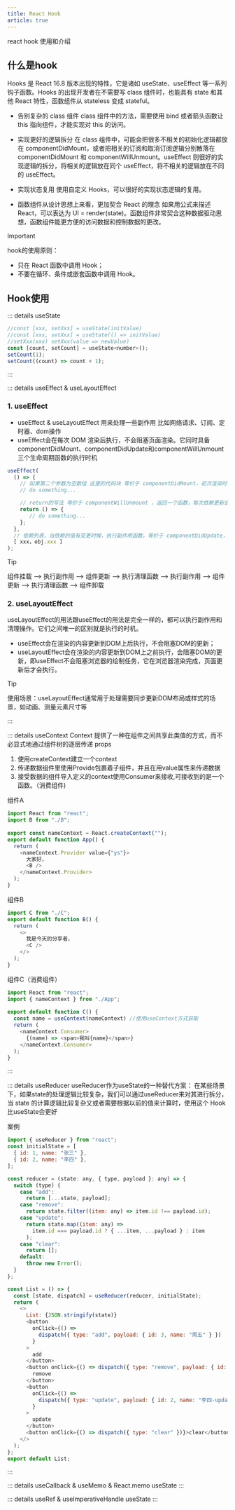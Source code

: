 ```yaml
---
title: React Hook
article: true
---
```

react hook 使用和介绍
<!-- more -->
## **什么是hook**
Hooks 是 React 16.8 版本出现的特性，它是诸如 useState、useEffect 等一系列钩子函数。Hooks 的出现开发者在不需要写 class 组件时，也能具有 state 和其他 React 特性，函数组件从 stateless 变成 stateful。
- 告别复杂的 class 组件
class 组件中的方法，需要使用 bind 或者箭头函数让 this 指向组件，才能实现对 this 的访问。

- 实现更好的逻辑拆分
在 class 组件中，可能会把很多不相关的初始化逻辑都放在 componentDidMount，或者把相关的订阅和取消订阅逻辑分别散落在 componentDidMount 和 componentWillUnmount。useEffect 则很好的实现逻辑的拆分，将相关的逻辑放在同个 useEffect，将不相关的逻辑放在不同的 useEffect。

- 实现状态复用
使用自定义 Hooks，可以很好的实现状态逻辑的复用。

- 函数组件从设计思想上来看，更加契合 React 的理念
如果用公式来描述 React，可以表达为 UI = render(state)。函数组件非常契合这种数据驱动思想，函数组件能更方便的访问数据和控制数据的更改。

> [!important] 
> hook的使用原则：
> - 只在 React 函数中调用 Hook；
> - 不要在循环、条件或嵌套函数中调用 Hook。

## **Hook使用**

::: details useState
```js
//const [xxx, setXxx] = useState(initValue)
//const [xxx, setXxx] = useState(() => initValue)
//setXxx(xxx) setXxx(value => newValue)
const [count, setCount] = useState<number>();
setCount(1);
setCount((count) => count + 1);
```
:::

::: details useEffect & useLayoutEffect
### 1. useEffect
- useEffect & useLayoutEffect 用来处理一些副作用 比如网络请求、订阅、定时器、dom操作
- useEffect会在每次 DOM 渲染后执行，不会阻塞页面渲染。它同时具备componentDidMount、componentDidUpdate和componentWillUnmount三个生命周期函数的执行时机
```js
useEffect(
  () => {
    // 如果第二个参数为空数组 这里的代码块 等价于 componentDidMount，初次渲染时，会执行一次useEffect
    // do something...

    // return的写法 等价于 componentWillUnmount ，返回一个函数，每次依赖更新会先执行这个函数，再去副作用。
    return () => {
       // do something...
    };
  },
  // 依赖列表，当依赖的值有变更时候，执行副作用函数，等价于 componentDidUpdate，如果不传第二个参数，useEffect 会在初次渲染和每次更新时，都会执行。
  [ xxx，obj.xxx ]
);
```
> [!tip]
> 组件挂载 --> 执行副作用 --> 组件更新 --> 执行清理函数 --> 执行副作用 --> 组件更新 --> 执行清理函数 --> 组件卸载

### 2. useLayoutEffect
useLayoutEffect的用法跟useEffect的用法是完全一样的，都可以执行副作用和清理操作。它们之间唯一的区别就是执行的时机。
- useEffect会在渲染的内容更新到DOM上后执行，不会阻塞DOM的更新；
- useLayoutEffect会在渲染的内容更新到DOM上之前执行，会阻塞DOM的更新，即useEffect不会阻塞浏览器的绘制任务，它在浏览器渲染完成，页面更新后才会执行。

> [!tip] 
> 使用场景：useLayoutEffect通常用于处理需要同步更新DOM布局或样式的场景，如动画、测量元素尺寸等

:::

::: details useContext
Context 提供了一种在组件之间共享此类值的方式，而不必显式地通过组件树的逐层传递 props
1. 使用createContext建立一个context
2. 传递数据组件里使用Provide包裹着子组件，并且在用value属性来传递数据
3. 接受数据的组件导入定义的context使用Consumer来接收,可接收到的是一个函数。（消费组件)

组件A
```js 
import React from "react";
import B from "./B";
​
export const nameContext = React.createContext("");
export default function App() {
  return (
    <nameContext.Provider value={"ys"}>
      大家好，
      <B />
    </nameContext.Provider>
  );
}
```
组件B
```js
import C from "./C";
export default function B() {
  return (
    <>
      我是今天的分享者，
      <C />
    </>
  );
}
```
组件C（消费组件）
```js
import React from "react";
import { nameContext } from "./App";
​
export default function C() {
  const name = useContext(nameContext) //使用useContext方式获取
  return (
    <nameContext.Consumer>
      {(name) => <span>我叫{name}</span>}
    </nameContext.Consumer>
  );
}

```
:::

::: details useReducer
useReducer作为useState的一种替代方案： 在某些场景下，如果state的处理逻辑比较复杂，我们可以通过useReducer来对其进行拆分，当 state 的计算逻辑比较复杂又或者需要根据以前的值来计算时，使用这个 Hook 比useState会更好

案例
```js
import { useReducer } from "react";
const initialState = [
  { id: 1, name: "张三" },
  { id: 2, name: "李四" },
];

const reducer = (state: any, { type, payload }: any) => {
  switch (type) {
    case "add":
      return [...state, payload];
    case "remove":
      return state.filter((item: any) => item.id !== payload.id);
    case "update":
      return state.map((item: any) =>
        item.id === payload.id ? { ...item, ...payload } : item
      );
    case "clear":
      return [];
    default:
      throw new Error();
  }
};

const List = () => {
  const [state, dispatch] = useReducer(reducer, initialState);
  return (
    <>
      List: {JSON.stringify(state)}
      <button
        onClick={() =>
          dispatch({ type: "add", payload: { id: 3, name: "周五" } })
        }
      >
        add
      </button>
      <button onClick={() => dispatch({ type: "remove", payload: { id: 1 } })}>
        remove
      </button>
      <button
        onClick={() =>
          dispatch({ type: "update", payload: { id: 2, name: "李四-update" } })
        }
      >
        update
      </button>
      <button onClick={() => dispatch({ type: "clear" })}>clear</button>
    </>
  );
};
export default List;

```
:::

::: details useCallback & useMemo & React.memo
useState
:::

::: details useRef & useImperativeHandle
useState
:::


